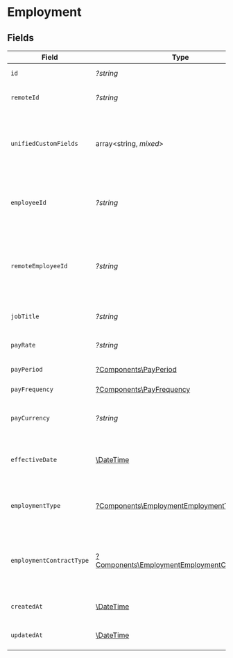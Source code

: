 # Employment


## Fields

| Field                                                                                                       | Type                                                                                                        | Required                                                                                                    | Description                                                                                                 | Example                                                                                                     |
| ----------------------------------------------------------------------------------------------------------- | ----------------------------------------------------------------------------------------------------------- | ----------------------------------------------------------------------------------------------------------- | ----------------------------------------------------------------------------------------------------------- | ----------------------------------------------------------------------------------------------------------- |
| `id`                                                                                                        | *?string*                                                                                                   | :heavy_minus_sign:                                                                                          | Unique identifier                                                                                           | 8187e5da-dc77-475e-9949-af0f1fa4e4e3                                                                        |
| `remoteId`                                                                                                  | *?string*                                                                                                   | :heavy_minus_sign:                                                                                          | Provider's unique identifier                                                                                | 8187e5da-dc77-475e-9949-af0f1fa4e4e3                                                                        |
| `unifiedCustomFields`                                                                                       | array<string, *mixed*>                                                                                      | :heavy_minus_sign:                                                                                          | Custom Unified Fields configured in your StackOne project                                                   | {<br/>"my_project_custom_field_1": "REF-1236",<br/>"my_project_custom_field_2": "some other value"<br/>}    |
| `employeeId`                                                                                                | *?string*                                                                                                   | :heavy_minus_sign:                                                                                          | The employee ID associated with this employment                                                             | 1687-3                                                                                                      |
| `remoteEmployeeId`                                                                                          | *?string*                                                                                                   | :heavy_minus_sign:                                                                                          | Provider's unique identifier of the employee associated with this employment                                | e3cb75bf-aa84-466e-a6c1-b8322b257a48                                                                        |
| `jobTitle`                                                                                                  | *?string*                                                                                                   | :heavy_minus_sign:                                                                                          | The job title of the employee                                                                               | Software Engineer                                                                                           |
| `payRate`                                                                                                   | *?string*                                                                                                   | :heavy_minus_sign:                                                                                          | The pay rate for the employee                                                                               | 40.00                                                                                                       |
| `payPeriod`                                                                                                 | [?Components\PayPeriod](../../Models/Components/PayPeriod.md)                                               | :heavy_minus_sign:                                                                                          | The pay period                                                                                              | monthly                                                                                                     |
| `payFrequency`                                                                                              | [?Components\PayFrequency](../../Models/Components/PayFrequency.md)                                         | :heavy_minus_sign:                                                                                          | The pay frequency                                                                                           | hourly                                                                                                      |
| `payCurrency`                                                                                               | *?string*                                                                                                   | :heavy_minus_sign:                                                                                          | The currency used for pay                                                                                   | USD                                                                                                         |
| `effectiveDate`                                                                                             | [\DateTime](https://www.php.net/manual/en/class.datetime.php)                                               | :heavy_minus_sign:                                                                                          | The effective date of the employment contract                                                               | 2021-01-01T01:01:01.000Z                                                                                    |
| `employmentType`                                                                                            | [?Components\EmploymentEmploymentType](../../Models/Components/EmploymentEmploymentType.md)                 | :heavy_minus_sign:                                                                                          | The type of employment (e.g., contractor, permanent)                                                        | permanent                                                                                                   |
| `employmentContractType`                                                                                    | [?Components\EmploymentEmploymentContractType](../../Models/Components/EmploymentEmploymentContractType.md) | :heavy_minus_sign:                                                                                          | The employment work schedule type (e.g., full-time, part-time)                                              | full_time                                                                                                   |
| `createdAt`                                                                                                 | [\DateTime](https://www.php.net/manual/en/class.datetime.php)                                               | :heavy_minus_sign:                                                                                          | The created_at date                                                                                         | 2021-01-01T01:01:01.000Z                                                                                    |
| `updatedAt`                                                                                                 | [\DateTime](https://www.php.net/manual/en/class.datetime.php)                                               | :heavy_minus_sign:                                                                                          | The updated_at date                                                                                         | 2021-01-01T01:01:01.000Z                                                                                    |